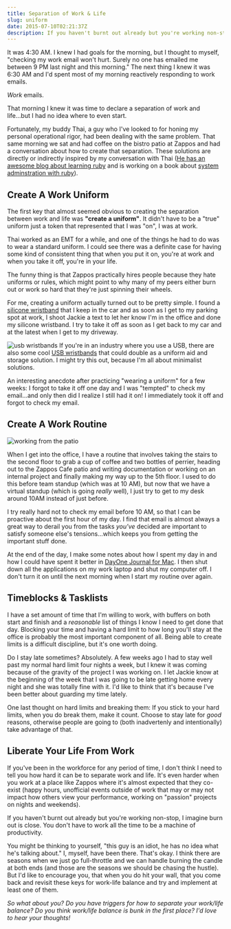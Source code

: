 ```yaml
---
title: Separation of Work & Life
slug: uniform
date: 2015-07-10T02:21:37Z
description: If you haven't burnt out already but you're working non-stop, I imagine burn out is close. These are the steps I took to get my life back.
---
```


It was 4:30 AM. I knew I had goals for the morning, but I thought to myself, "checking my work email won't hurt. Surely no one has emailed me between 9 PM last night and this morning." The next thing I knew it was 6:30 AM and I'd spent most of my morning reactively responding to work emails.

_Work_ emails.

That morning I knew it was time to declare a separation of work and life...but I had no idea where to even start.

Fortunately, my buddy Thai, a guy who I've looked to for honing my personal operational rigor, had been dealing with the same problem. That same morning we sat and had coffee on the bistro patio at Zappos and had a conversation about how to create that separation. These solutions are directly or indirectly inspired by my conversation with Thai ([He has an awesome blog about learning ruby](http://thaiwood.io/) and is working on a book about [system adminstration with ruby](http://thaiwood.io/books/ruby-for-system-administrators/)).

## Create A Work Uniform

The first key that almost seemed obvious to creating the separation between work and life was **"create a uniform"**. It didn't have to be a "true" uniform just a token that represented that I was "on", I was at work.

Thai worked as an EMT for a while, and one of the things he had to do was to wear a standard uniform. I could see there was a definite case for having some kind of consistent thing that when you put it on, you're at work and when you take it off, you're in your life.

The funny thing is that Zappos practically hires people because they hate uniforms or rules, which might point to why many of my peers either burn out or work so hard that they're just spinning their wheels.

For me, creating a uniform actually turned out to be pretty simple. I found a [silicone wristband](https://www.reminderband.com/) that I keep in the car and as soon as I get to my parking spot at work, I shoot Jackie a text to let her know I'm in the office and done my silicone wristband. I try to take it off as soon as I get back to my car and at the latest when I get to my driveway.

![usb wristbands](http://ecx.images-amazon.com/images/I/31SJyHRxumL.jpg) If you're in an industry where you use a USB, there are also some cool [USB wristbands](http://www.amazon.com/Wristband-Flash-Memory-Drive-White/dp/B00HSW85V4/ref=pd_sim_147_6?ie=UTF8&refRID=1D1M8X1193AR8Z33V0JH) that could double as a uniform aid and storage solution. I might try this out, because I'm all about minimalist solutions.

An interesting anecdote after practicing "wearing a uniform" for a few weeks: I forgot to take it off one day and I was "tempted" to check my email...and only then did I realize I still had it on! I immediately took it off and forgot to check my email.

## Create A Work Routine

<img class="full align-none" title="working from the patio" alt="working from the patio" src="/img/patio.jpg" />

When I get into the office, I have a routine that involves taking the stairs to the second floor to grab a cup of coffee and two bottles of perrier, heading out to the Zappos Cafe patio and writing documentation or working on an internal project and finally making my way up to the 5th floor. I used to do this before team standup (which was at 10 AM), but now that we have a virtual standup (which is going _really_ well), I just try to get to my desk around 10AM instead of just before.

I try really hard not to check my email before 10 AM, so that I can be proactive about the first hour of my day. I find that email is almost always a great way to derail you from the tasks _you've_ decided are important to satisfy someone else's tensions...which keeps you from getting the important stuff done.

At the end of the day, I make some notes about how I spent my day in and how I could have spent it better in [DayOne Journal for Mac](http://dayoneapp.com/). I then shut down all the applications on my work laptop and shut my computer off. I don't turn it on until the next morning when I start my routine over again.

## Timeblocks & Tasklists

I have a set amount of time that I'm willing to work, with buffers on both start and finish and a _reasonable_ list of things I know I need to get done that day. Blocking your time and having a hard limit to how long you'll stay at the office is probably the most important component of all. Being able to create limits is a difficult discipline, but it's one worth doing.

Do I stay late sometimes? Absolutely. A few weeks ago I had to stay well past my normal hard limit four nights a week, but I knew it was coming because of the gravity of the project I was working on. I let Jackie know at the beginning of the week that I was going to be late getting home every night and she was totally fine with it. I'd like to think that it's because I've been better about guarding my time lately.

One last thought on hard limits and breaking them: If you stick to your hard limits, when you do break them, make it count. Choose to stay late for _good_ reasons, otherwise people are going to (both inadvertenly and intentionally) take advantage of that.

## Liberate Your Life From Work

If you've been in the workforce for any period of time, I don't think I need to tell you how hard it can be to separate work and life. It's even harder when you work at a place like Zappos where it's almost expected that they co-exist (happy hours, unofficial events outside of work that may or may not impact how others view your performance, working on "passion" projects on nights and weekends).

If you haven't burnt out already but you're working non-stop, I imagine burn out is close. You don't have to work all the time to be a machine of productivity.

You might be thinking to yourself, "this guy is an idiot, he has no idea what he's talking about." I, myself, have been there. That's okay. I think there are seasons when we just go full-throttle and we can handle burning the candle at both ends (and those are the seasons we should be chasing the hustle). But I'd like to encourage you, that when you do hit your wall, that you come back and revisit these keys for work-life balance and try and implement at least one of them.

_So what about you? Do you have triggers for how to separate your work/life balance? Do you think work/life balance is bunk in the first place? I'd love to hear your thoughts!_
